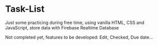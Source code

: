 # Task-List
Just some practicing during free time, using vanilla HTML, CSS and JavaScript, store data with Firebase Realtime Database


Not completed yet, features to be developed: Edit, Checked, Due date...
